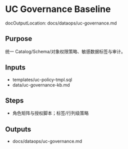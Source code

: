 # UC Governance Baseline

docOutputLocation: docs/dataops/uc-governance.md

## Purpose

统一 Catalog/Schema/对象权限策略、敏感数据标签与审计。

## Inputs

- templates/uc-policy-tmpl.sql
- data/uc-governance-kb.md

## Steps

- 角色矩阵与授权脚本；标签/行列级策略

## Outputs

- docs/dataops/uc-governance.md
